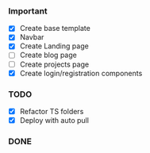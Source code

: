 ### Important

-   [x] Create base template
-   [x] Navbar
-   [x] Create Landing page
-   [ ] Create blog page
-   [ ] Create projects page
-   [x] Create login/registration components

### TODO

-   [x] Refactor TS folders
-   [x] Deploy with auto pull

### DONE
